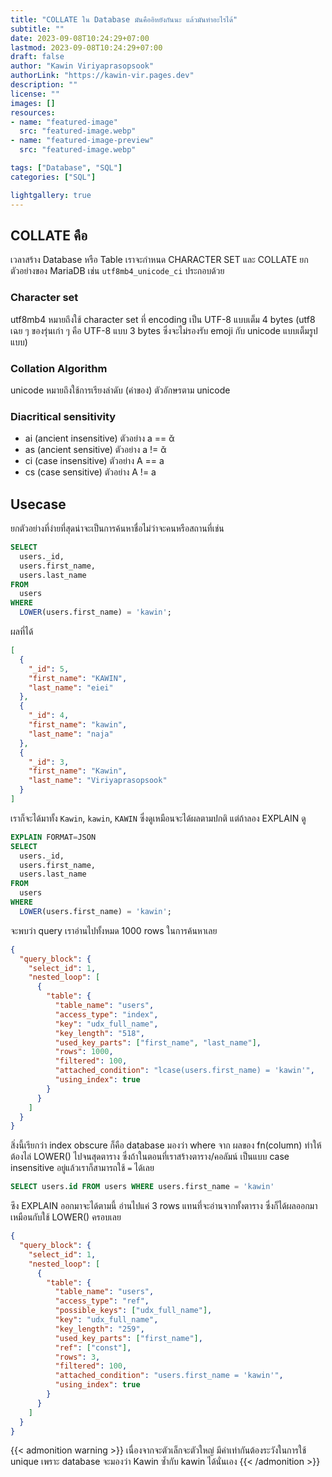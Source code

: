 ```yaml
---
title: "COLLATE ใน Database มันคืออิหยังกันนะ แล้วมันทำอะไรได้"
subtitle: ""
date: 2023-09-08T10:24:29+07:00
lastmod: 2023-09-08T10:24:29+07:00
draft: false
author: "Kawin Viriyaprasopsook"
authorLink: "https://kawin-vir.pages.dev"
description: ""
license: ""
images: []
resources:
- name: "featured-image"
  src: "featured-image.webp"
- name: "featured-image-preview"
  src: "featured-image.webp"

tags: ["Database", "SQL"]
categories: ["SQL"]

lightgallery: true
---
```


<!--more-->

## COLLATE คือ
เวลาสร้าง Database หรือ Table เราจะกำหนด CHARACTER SET และ COLLATE ยกตัวอย่างของ MariaDB เช่น `utf8mb4_unicode_ci` ประกอบด้วย

### Character set
utf8mb4 หมายถึงใช้ character set ที่ encoding เป็น UTF-8 แบบเต็ม 4 bytes (utf8 เฉย ๆ ของรุ่นเก่า ๆ คือ UTF-8 แบบ 3 bytes ซึ่งจะไม่รองรับ emoji กับ unicode แบบเต็มรูปแบบ)

### Collation Algorithm
unicode หมายถึงใช้การเรียงลำดับ (ค่าของ) ตัวอักษรตาม unicode

### Diacritical sensitivity
- ai (ancient insensitive) ตัวอย่าง a == ᾰ
- as (ancient sensitive) ตัวอย่าง a != ᾰ
- ci (case insensitive) ตัวอย่าง A == a
- cs (case sensitive) ตัวอย่าง A != a

## Usecase
ยกตัวอย่างที่ง่ายที่สุดน่าจะเป็นการค้นหาชื่อไม่ว่าจะคนหรือสถานที่เช่น

```sql
SELECT
  users._id,
  users.first_name,
  users.last_name
FROM
  users
WHERE
  LOWER(users.first_name) = 'kawin';
```

ผลที่ได้

```json
[
  {
    "_id": 5,
    "first_name": "KAWIN",
    "last_name": "eiei"
  },
  {
    "_id": 4,
    "first_name": "kawin",
    "last_name": "naja"
  },
  {
    "_id": 3,
    "first_name": "Kawin",
    "last_name": "Viriyaprasopsook"
  }
]
```

เราก็จะได้มาทั้ง `Kawin`, `kawin`, `KAWIN` ซึ่งดูเหมือนจะได้ผลตามปกติ แต่ถ้าลอง EXPLAIN ดู

```sql
EXPLAIN FORMAT=JSON
SELECT
  users._id,
  users.first_name,
  users.last_name
FROM
  users
WHERE
  LOWER(users.first_name) = 'kawin';
```

จะพบว่า query เราอ่านไปทั้งหมด 1000 rows ในการค้นหาเลย

```json
{
  "query_block": {
    "select_id": 1,
    "nested_loop": [
      {
        "table": {
          "table_name": "users",
          "access_type": "index",
          "key": "udx_full_name",
          "key_length": "518",
          "used_key_parts": ["first_name", "last_name"],
          "rows": 1000,
          "filtered": 100,
          "attached_condition": "lcase(users.first_name) = 'kawin'",
          "using_index": true
        }
      }
    ]
  }
}
```

สิ่งนี้เรียกว่า index obscure ก็คือ database มองว่า where จาก ผลของ fn(column) ทำให้ต้องไล่ LOWER() ไปจนสุดตาราง ซึ่งถ้าในตอนที่เราสร้างตาราง/คอลัมน์ เป็นแบบ case insensitive อยู่แล้วเราก็สามารถใช้ `=` ได้เลย

```sql
SELECT users.id FROM users WHERE users.first_name = 'kawin'
```

ซึง EXPLAIN ออกมาจะได้ตามนี้ อ่านไปแค่ 3 rows แทนที่จะอ่านจากทั้งตาราง ซึ่งก็ได้ผลออกมาเหมือนกับใช้ LOWER() ครอบเลย

```json
{
  "query_block": {
    "select_id": 1,
    "nested_loop": [
      {
        "table": {
          "table_name": "users",
          "access_type": "ref",
          "possible_keys": ["udx_full_name"],
          "key": "udx_full_name",
          "key_length": "259",
          "used_key_parts": ["first_name"],
          "ref": ["const"],
          "rows": 3,
          "filtered": 100,
          "attached_condition": "users.first_name = 'kawin'",
          "using_index": true
        }
      }
    ]
  }
}
```

{{< admonition warning >}}
เนื่องจากจะตัวเล็กจะตัวใหญ่ มีค่าเท่ากันต้องระวังในการใช้ unique เพราะ database จะมองว่า Kawin ซ้ำกับ kawin ได้นั่นเอง
{{< /admonition >}}
